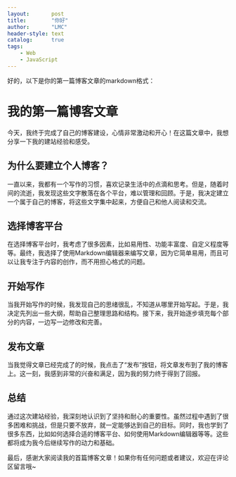 ```yaml
---
layout:       post
title:        "你好"
author:       "LMC"
header-style: text
catalog:      true
tags:
    - Web
    - JavaScript
---
```


好的，以下是你的第一篇博客文章的markdown格式：

# 我的第一篇博客文章

今天，我终于完成了自己的博客建设，心情非常激动和开心！在这篇文章中，我想分享一下我的建站经验和感受。

## 为什么要建立个人博客？

一直以来，我都有一个写作的习惯，喜欢记录生活中的点滴和思考。但是，随着时间的流逝，我发现这些文字散落在各个平台，难以管理和回顾。于是，我决定建立一个属于自己的博客，将这些文字集中起来，方便自己和他人阅读和交流。

## 选择博客平台

在选择博客平台时，我考虑了很多因素，比如易用性、功能丰富度、自定义程度等等。最终，我选择了使用Markdown编辑器来编写文章，因为它简单易用，而且可以让我专注于内容的创作，而不用担心格式的问题。

## 开始写作

当我开始写作的时候，我发现自己的思绪很乱，不知道从哪里开始写起。于是，我决定先列出一些大纲，帮助自己整理思路和结构。接下来，我开始逐步填充每个部分的内容，一边写一边修改和完善。

## 发布文章

当我觉得文章已经完成了的时候，我点击了“发布”按钮，将文章发布到了我的博客上。这一刻，我感到非常的兴奋和满足，因为我的努力终于得到了回报。

## 总结

通过这次建站经验，我深刻地认识到了坚持和耐心的重要性。虽然过程中遇到了很多困难和挑战，但是只要不放弃，就一定能够达到自己的目标。同时，我也学到了很多东西，比如如何选择合适的博客平台、如何使用Markdown编辑器等等。这些都将成为我今后继续写作的动力和基础。

最后，感谢大家阅读我的首篇博客文章！如果你有任何问题或者建议，欢迎在评论区留言哦~
